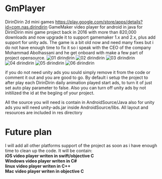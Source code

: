 # GmPlayer
DirinDirin 2d mini games https://play.google.com/store/apps/details?id=com.nas.dirindirin
GameMaker video player for android in java for DirinDirin mini game project back in 2016 with more than 820,000 downloads and now upgrade it to support gamemaker 1.x and 2.x, plus add support for unity ads.
The game is a bit old now and need many fixes but i do not have enough time to fix it so i speak with the CEO of the company Mohammad Abolhassani and he get onboard with make a few part of project opensource.
![01 dirindirin](https://user-images.githubusercontent.com/164653/121557251-e2e8db00-ca14-11eb-897c-26641a95cc84.jpg)
![02 dirindirin](https://user-images.githubusercontent.com/164653/121557286-ea0fe900-ca14-11eb-933d-cf956e1c2679.jpg)
![03 dirindirin](https://user-images.githubusercontent.com/164653/121557298-eda37000-ca14-11eb-811f-9b390cd1b835.jpg)
![04 dirindirin](https://user-images.githubusercontent.com/164653/121557306-f09e6080-ca14-11eb-95ee-4d197564f3e4.jpg)
![05 dirindirin](https://user-images.githubusercontent.com/164653/121557315-f1cf8d80-ca14-11eb-84be-e9be87702373.jpg)
![06 dirindirin](https://user-images.githubusercontent.com/164653/121557322-f3995100-ca14-11eb-8a9e-5f7e68ef301c.jpg)

if you do not need unity ads you sould simply remove it from the code or comment it out and you are good to go.
By default i setup the project to after play each DirinDirin daily animation played start ads, to turn it of just set auto play parameter to false.
Also you can turn off unity ads by not initilized the id at the begiing of your project.

All the source you will need is contain in AndroidSource/Java also for unity ads you will need unity-ads.jar inside AndroidSource/libs.
All layout and resources are included in res directory

# Future plan
I will add all other platforms support of the project as soon as i have enough time to clean up the code.
It will be contain:<br/>
**iOS video player writen in swift/objective C**<br/>
**Windows video player writen in C#**<br/>
**linux video player writen in C++**<br/>
**Mac video player writen in objective C**<br/>

